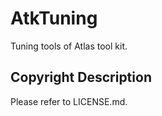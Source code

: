 # AtkTuning

Tuning tools of Atlas tool kit.

##  Copyright Description

Please refer to LICENSE.md. 

